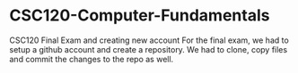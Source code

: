 # CSC120-Computer-Fundamentals
CSC120 Final Exam and creating new account
For the final exam, we had to setup a github account and create a repository. We had to clone, copy files and commit the changes to the repo as well.
